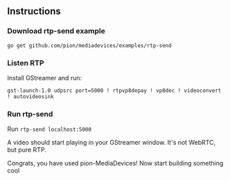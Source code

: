 ## Instructions

### Download rtp-send example

```
go get github.com/pion/mediadevices/examples/rtp-send
```

### Listen RTP

Install GStreamer and run:
```
gst-launch-1.0 udpsrc port=5000 ! rtpvp8depay ! vp8dec ! videoconvert ! autovideosink
```

### Run rtp-send

Run `rtp-send localhost:5000`

A video should start playing in your GStreamer window.
It's not WebRTC, but pure RTP.

Congrats, you have used pion-MediaDevices! Now start building something cool
